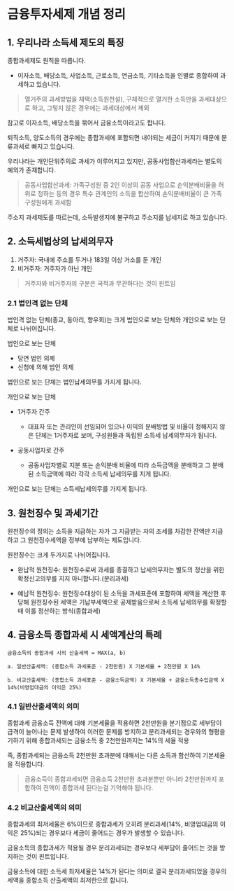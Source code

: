 # 금융투자세제 개념 정리

## 1. 우리나라 소득세 제도의 특징

종합과세제도 원칙을 따릅니다.

- 이자소득, 배당소득, 사업소득, 근로소득, 연금소득, 기타소득을 인별로 종합하여 과세하고 있습니다.

> 열거주의 과세방법을 채택(소득원천설), 구체적으로 열거한 소득만을 과세대상으로 하고, 그렇지 않은 경우에는 과세대상에서 제외

참고로 이자소득, 배당소득을 묶어서 금융소득이라고도 합니다.

퇴직소득, 양도소득의 경우에는 종합과세에 포함되면 내야되는 세금이 커지기 때문에 분류과세로 빠지고 있습니다. 

우리나라는 개인단위주의로 과세가 이루어지고 있지만, 공동사업합산과세라는 별도의 예외가 존재합니다.

> 공동사업합산과세: 가족구성원 중 2인 이상의 공동 사업으로 손익분배비율을 허위로 정하는 등의 경우 특수 관계인의 소득을 합산하여 손익분배비율이 큰 가족 구성원에게 과세함

주소지 과세제도를 따르는데, 소득발생지에 불구하고 주소지를 납세지로 하고 있습니다.

## 2. 소득세법상의 납세의무자

1. 거주자: 국내에 주소를 두거나 183일 이상 거소를 둔 개인
2. 비거주자: 거주자가 아닌 개인

> 거주자와 비거주자의 구분은 국적과 무관하다는 것이 핀트임

### 2.1 법인격 없는 단체

법인격 없는 단체(종교, 동아리, 향우회)는 크게 법인으로 보는 단체와 개인으로 보는 단체로 나뉘어집니다.

법인으로 보는 단체

- 당연 법인 의제
- 신청에 의해 법인 의제

법인으로 보는 단체는 법인납세의무를 가지게 됩니다.

개인으로 보는 단체

- 1거주자 간주
  - 대표자 또는 관리인이 선임되어 있으나 이익의 분배방법 및 비율이 정해지지 않은 단체는 1거주자로 보며, 구성원들과 독립된 소득세 납세의무자가 됩니다.

- 공동사업자로 간주
  - 공동사업자별로 지분 또는 손익분배 비율에 따라 소득금액을 분배하고 그 분배된 소득금액에 따라 각각 소득세 납세의무를 지게 됩니다.

개인으로 보는 단체는 소득세납세의무를 가지게 됩니다.

## 3. 원천징수 및 과세기간

원천징수의 정의는 소득을 지급하는 자가 그 지급받는 자의 조세를 차감한 잔액만 지급하고 그 원천징수세액을 정부에 납부하는 제도입니다.

원천징수는 크게 두가지로 나뉘어집니다.

- 완납적 원천징수: 원천징수로써 과세를 종결하고 납세의무자는 별도의 정산을 위한 확정신고의무를 지지 아니합니다.(분리과세)

- 예납적 원천징수: 원천징수대상이 된 소득을 과세표준에 포함하여 세액을 계산한 후 당해 원천징수된 세액은 기납부세액으로 공제받음으로써 소득세 납세의무를 확정할 때 이를 정산하는 방식(종합과세)

## 4. 금융소득 종합과세 시 세액계산의 특례

`금융소득의 종합과세 시의 산출세액 = MAX(a, b)`

```text
a. 일반산출세액: (종합소득 과세표준 - 2천만원) X 기본세율 + 2천만원 X 14%

b. 비교산출세액: (종합소득 과세표준 - 금융소득금액) X 기본세율 + 금융소득총수입금액 X 14%(비영업대금의 이익은 25%)
```

### 4.1 일반산출세액의 의미

종합과세 금융소득 전액에 대해 기본세율을 적용하면 2천만원을 분기점으로 세부담이 급격이 늘어나는 문제 발생하여 이러한 문제를 방지하고 분리과세되는 경우와의 형평을 기하기 위해 종합과세되는 금융소득 중 2천만원까지는 14%의 세율 적용

즉, 종합과세되는 금융소득 2천만원 초과분에 대해서는 다른 소득과 합산하여 기본세율을 적용합니다.

> 금융소득이 종합과세되면 금융소득 2천만원 초과분뿐만 아니라 2천만원까지 포함하여 전액이 종합과세 된다는걸 기억해야 됩니다.

### 4.2 비교산출세액의 의미

종합과세의 최저세율은 6%이므로 종합과세가 오히려 분리과세(14%, 비영업대금의 이익은 25%)되는 경우보다 세금이 줄어드는 경우가 발생할 수 있습니다.

금융소득의 종합과세가 적용될 경우 분리과세되는 경우보다 세부담이 줄어드는 것을 방지하는 것이 핀트입니다.

금융소득에 대한 소득세 최저세율은 14%가 된다는 의미로 결국 분리과세되었을 경우의 세액을 종합소득 산출세액의 최저한으로  합니다.
